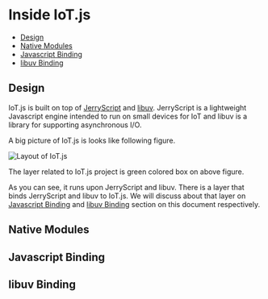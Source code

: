 # Inside IoT.js

* [Design](#design)
* [Native Modules](#native-modules)
* [Javascript Binding](#javascript-binding)
* [libuv Binding](#libuv-binding)

## Design

IoT.js is built on top of [JerryScript](http://samsung.github.io/jerryscript) and [libuv](http://libuv.org). JerryScript is a lightweight Javascript engine intended to run on small devices for IoT and libuv is a library for supporting asynchronous I/O. 

A big picture of IoT.js is looks like following figure.
 
![Layout of IoT.js](https://github.com/Samsung/iotjs/blob/wikiattach/doc/InsideIoTjs/IoTjs_big_layout.jpg)

The layer related to IoT.js project is green colored box on above figure.

As you can see, it runs upon JerryScript  and libuv. There is a layer that binds JerryScript and libuv to IoT.js. We will discuss about that layer on [Javascript Binding](https://github.com/Samsung/iotjs/wiki/Inside-IoT.js#javascript-binding) and [libuv Binding](https://github.com/Samsung/iotjs/wiki/Inside-IoT.js#javascript-binding) section on this document respectively.

## Native Modules

## Javascript Binding

## libuv Binding
